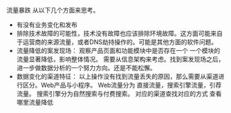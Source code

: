 流量暴跌 从以下几个方面来思考。
- 有没有业务变化和发布
- 排除技术故障的可能性，技术没有故障也应该排除环境故障。这方面可能来自于运营商的来源流量，或者DNS劫持操作的。可能是其他方面的软件问题。
- 流量降低的案发现场：
   观察产品页面和功能模块中是否存在一个 一个模块的流量显著降低，影响整体情况。
   需要从信息架构来考虑。找到案发现场之后，进一步做数据分析的一个努力方向。还是不能松懈。
 - 数据变化的渠道特征：
   以上操作没有找到流量丢失的原因，那么需要从渠道进行区分。Web产品与小程序。
    Web流量分为 直接流量，搜索引擎流量，引荐流量。
    搜索引擎分为自然搜索与付费搜索。
    对应的渠道查找对应的方式 查看哪里流量降低

